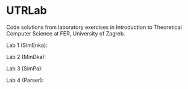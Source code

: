 # UTRLab
Code solutions from laboratory exercises in Introduction to Theoretical Computer Science at FER, University of Zagreb.

Lab 1 (SimEnka):

Lab 2 (MinDka): 

Lab 3 (SimPa): 

Lab 4 (Parser): 
